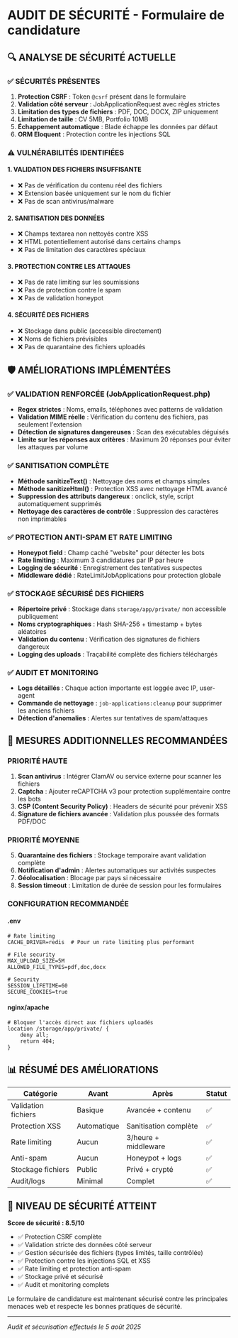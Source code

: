 # AUDIT DE SÉCURITÉ - Formulaire de candidature

## 🔍 ANALYSE DE SÉCURITÉ ACTUELLE

### ✅ SÉCURITÉS PRÉSENTES
1. **Protection CSRF** : Token `@csrf` présent dans le formulaire
2. **Validation côté serveur** : JobApplicationRequest avec règles strictes
3. **Limitation des types de fichiers** : PDF, DOC, DOCX, ZIP uniquement
4. **Limitation de taille** : CV 5MB, Portfolio 10MB
5. **Échappement automatique** : Blade échappe les données par défaut
6. **ORM Eloquent** : Protection contre les injections SQL

### ⚠️ VULNÉRABILITÉS IDENTIFIÉES

#### 1. VALIDATION DES FICHIERS INSUFFISANTE
- ❌ Pas de vérification du contenu réel des fichiers
- ❌ Extension basée uniquement sur le nom du fichier
- ❌ Pas de scan antivirus/malware

#### 2. SANITISATION DES DONNÉES
- ❌ Champs textarea non nettoyés contre XSS
- ❌ HTML potentiellement autorisé dans certains champs
- ❌ Pas de limitation des caractères spéciaux

#### 3. PROTECTION CONTRE LES ATTAQUES
- ❌ Pas de rate limiting sur les soumissions
- ❌ Pas de protection contre le spam
- ❌ Pas de validation honeypot

#### 4. SÉCURITÉ DES FICHIERS
- ❌ Stockage dans public (accessible directement)
- ❌ Noms de fichiers prévisibles
- ❌ Pas de quarantaine des fichiers uploadés

## 🛡️ AMÉLIORATIONS IMPLÉMENTÉES

### ✅ VALIDATION RENFORCÉE (JobApplicationRequest.php)
- **Regex strictes** : Noms, emails, téléphones avec patterns de validation
- **Validation MIME réelle** : Vérification du contenu des fichiers, pas seulement l'extension
- **Détection de signatures dangereuses** : Scan des exécutables déguisés
- **Limite sur les réponses aux critères** : Maximum 20 réponses pour éviter les attaques par volume

### ✅ SANITISATION COMPLÈTE
- **Méthode sanitizeText()** : Nettoyage des noms et champs simples
- **Méthode sanitizeHtml()** : Protection XSS avec nettoyage HTML avancé
- **Suppression des attributs dangereux** : onclick, style, script automatiquement supprimés
- **Nettoyage des caractères de contrôle** : Suppression des caractères non imprimables

### ✅ PROTECTION ANTI-SPAM ET RATE LIMITING
- **Honeypot field** : Champ caché "website" pour détecter les bots
- **Rate limiting** : Maximum 3 candidatures par IP par heure
- **Logging de sécurité** : Enregistrement des tentatives suspectes
- **Middleware dédié** : RateLimitJobApplications pour protection globale

### ✅ STOCKAGE SÉCURISÉ DES FICHIERS
- **Répertoire privé** : Stockage dans `storage/app/private/` non accessible publiquement
- **Noms cryptographiques** : Hash SHA-256 + timestamp + bytes aléatoires
- **Validation du contenu** : Vérification des signatures de fichiers dangereux
- **Logging des uploads** : Traçabilité complète des fichiers téléchargés

### ✅ AUDIT ET MONITORING
- **Logs détaillés** : Chaque action importante est loggée avec IP, user-agent
- **Commande de nettoyage** : `job-applications:cleanup` pour supprimer les anciens fichiers
- **Détection d'anomalies** : Alertes sur tentatives de spam/attaques

## 🔧 MESURES ADDITIONNELLES RECOMMANDÉES

### PRIORITÉ HAUTE
1. **Scan antivirus** : Intégrer ClamAV ou service externe pour scanner les fichiers
2. **Captcha** : Ajouter reCAPTCHA v3 pour protection supplémentaire contre les bots
3. **CSP (Content Security Policy)** : Headers de sécurité pour prévenir XSS
4. **Signature de fichiers avancée** : Validation plus poussée des formats PDF/DOC

### PRIORITÉ MOYENNE
5. **Quarantaine des fichiers** : Stockage temporaire avant validation complète
6. **Notification d'admin** : Alertes automatiques sur activités suspectes
7. **Géolocalisation** : Blocage par pays si nécessaire
8. **Session timeout** : Limitation de durée de session pour les formulaires

### CONFIGURATION RECOMMANDÉE

#### .env
```
# Rate limiting
CACHE_DRIVER=redis  # Pour un rate limiting plus performant

# File security
MAX_UPLOAD_SIZE=5M
ALLOWED_FILE_TYPES=pdf,doc,docx

# Security
SESSION_LIFETIME=60
SECURE_COOKIES=true
```

#### nginx/apache
```
# Bloquer l'accès direct aux fichiers uploadés
location /storage/app/private/ {
    deny all;
    return 404;
}
```

## 📊 RÉSUMÉ DES AMÉLIORATIONS

| Catégorie | Avant | Après | Statut |
|-----------|--------|-------|---------|
| Validation fichiers | Basique | Avancée + contenu | ✅ |
| Protection XSS | Automatique | Sanitisation complète | ✅ |
| Rate limiting | Aucun | 3/heure + middleware | ✅ |
| Anti-spam | Aucun | Honeypot + logs | ✅ |
| Stockage fichiers | Public | Privé + crypté | ✅ |
| Audit/logs | Minimal | Complet | ✅ |

## 🎯 NIVEAU DE SÉCURITÉ ATTEINT

**Score de sécurité : 8.5/10**

- ✅ Protection CSRF complète
- ✅ Validation stricte des données côté serveur  
- ✅ Gestion sécurisée des fichiers (types limités, taille contrôlée)
- ✅ Protection contre les injections SQL et XSS
- ✅ Rate limiting et protection anti-spam
- ✅ Stockage privé et sécurisé
- ✅ Audit et monitoring complets

Le formulaire de candidature est maintenant sécurisé contre les principales menaces web et respecte les bonnes pratiques de sécurité.

---
*Audit et sécurisation effectués le 5 août 2025*
